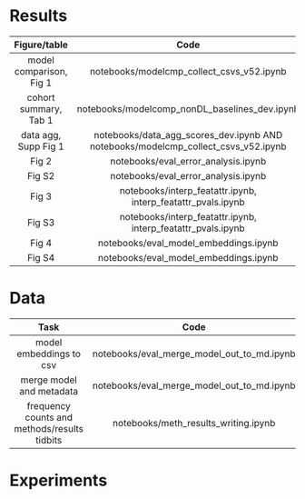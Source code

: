 # Results

| Figure/table            | Code                                                                              |
| :---------------------: | :-------------------------------------------------------------------------------: |
| model comparison, Fig 1 | notebooks/modelcmp_collect_csvs_v52.ipynb                                         |
| cohort summary, Tab 1   | notebooks/modelcomp_nonDL_baselines_dev.ipynb                                     |
| data agg, Supp Fig 1    | notebooks/data_agg_scores_dev.ipynb AND notebooks/modelcmp_collect_csvs_v52.ipynb |
| Fig 2                   | notebooks/eval_error_analysis.ipynb                                               |
| Fig S2                  | notebooks/eval_error_analysis.ipynb                                               |
| Fig 3                   | notebooks/interp_featattr.ipynb, interp_featattr_pvals.ipynb                      |
| Fig S3                  | notebooks/interp_featattr.ipynb, interp_featattr_pvals.ipynb                      |
| Fig 4                   | notebooks/eval_model_embeddings.ipynb                                             |
| Fig S4                  | notebooks/eval_model_embeddings.ipynb                                             |


# Data

| Task                     | Code                                          |
| :----------------------: | :-------------------------------------------: |
| model embeddings to csv  | notebooks/eval_merge_model_out_to_md.ipynb    |
| merge model and metadata | notebooks/eval_merge_model_out_to_md.ipynb    |
| frequency counts and methods/results tidbits | notebooks/meth_results_writing.ipynb    |


# Experiments


